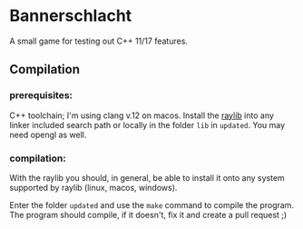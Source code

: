 # Bannerschlacht
A small game for testing out C++ 11/17 features.

## Compilation

### prerequisites:
C++ toolchain; I'm using clang v.12 on macos.
Install the [raylib](https://github.com/raysan5/raylib) into any linker included search path or locally in the folder `lib` in `updated`. You may need opengl as well.

### compilation:
With the raylib you should, in general, be able to install it onto any system supported by raylib (linux, macos, windows).

Enter the folder `updated` and use the `make` command to compile the program. The program should compile, if it doesn't, fix it and create a pull request ;)
